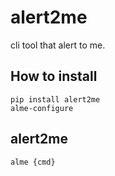 # alert2me
cli tool that alert to me.

## How to install
```
pip install alert2me
alme-configure
```

## alert2me
```
alme {cmd}
```
